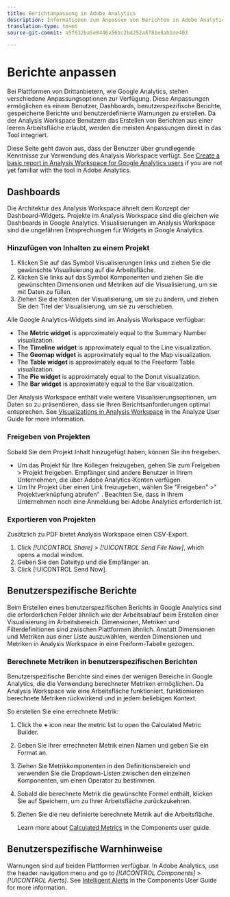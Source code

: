 ```yaml
---
title: Berichtanpassung in Adobe Analytics
description: Informationen zum Anpassen von Berichten in Adobe Analytics
translation-type: tm+mt
source-git-commit: a5f612ba5e8446a56bc2bd252a8781e8ab1de403

---
```



# Berichte anpassen

Bei Plattformen von Drittanbietern, wie Google Analytics, stehen verschiedene Anpassungsoptionen zur Verfügung. Diese Anpassungen ermöglichen es einem Benutzer, Dashboards, benutzerspezifische Berichte, gespeicherte Berichte und benutzerdefinierte Warnungen zu erstellen. Da der Analysis Workspace Benutzern das Erstellen von Berichten aus einer leeren Arbeitsfläche erlaubt, werden die meisten Anpassungen direkt in das Tool integriert.

Diese Seite geht davon aus, dass der Benutzer über grundlegende Kenntnisse zur Verwendung des Analysis Workspace verfügt. See [Create a basic report in Analysis Workspace for Google Analytics users](reports/create-report.md) if you are not yet familiar with the tool in Adobe Analytics.

## Dashboards

Die Architektur des Analysis Workspace ähnelt dem Konzept der Dashboard-Widgets. Projekte im Analysis Workspace sind die gleichen wie Dashboards in Google Analytics. Visualisierungen im Analysis Workspace sind die ungefähren Entsprechungen für Widgets in Google Analytics.

### Hinzufügen von Inhalten zu einem Projekt

1. Klicken Sie auf das Symbol Visualisierungen links und ziehen Sie die gewünschte Visualisierung auf die Arbeitsfläche.
2. Klicken Sie links auf das Symbol Komponenten und ziehen Sie die gewünschten Dimensionen und Metriken auf die Visualisierung, um sie mit Daten zu füllen.
3. Ziehen Sie die Kanten der Visualisierung, um sie zu ändern, und ziehen Sie den Titel der Visualisierung, um sie zu verschieben.

Alle Google Analytics-Widgets sind im Analysis Workspace verfügbar:

* The **Metric widget** is approximately equal to the Summary Number visualization.
* The **Timeline widget** is approximately equal to the Line visualization.
* The **Geomap widget** is approximately equal to the Map visualization.
* The **Table widget** is approximately equal to the Freeform Table visualization.
* The **Pie widget** is approximately equal to the Donut visualization.
* The **Bar widget** is approximately equal to the Bar visualization.

Der Analysis Workspace enthält viele weitere Visualisierungsoptionen, um Daten so zu präsentieren, dass sie Ihren Berichtsanforderungen optimal entsprechen. See [Visualizations in Analysis Workspace](../../analyze/analysis-workspace/visualizations/freeform-analysis-visualizations.md) in the Analyze User Guide for more information.

### Freigeben von Projekten

Sobald Sie dem Projekt Inhalt hinzugefügt haben, können Sie ihn freigeben.

* Um das Projekt für Ihre Kollegen freizugeben, gehen Sie zum Freigeben &gt; Projekt freigeben. Empfänger sind andere Benutzer in Ihrem Unternehmen, die über Adobe Analytics-Konten verfügen.
* Um Ihr Projekt über einen Link freizugeben, wählen Sie "Freigeben" &gt;" Projektverknüpfung abrufen" . Beachten Sie, dass in Ihrem Unternehmen noch eine Anmeldung bei Adobe Analytics erforderlich ist.

### Exportieren von Projekten

Zusätzlich zu PDF bietet Analysis Workspace einen CSV-Export.

1. Click *[!UICONTROL Share]* &gt; *[!UICONTROL Send File Now]*, which opens a modal window.
2. Geben Sie den Dateityp und die Empfänger an.
3. Click [!UICONTROL Send Now].

## Benutzerspezifische Berichte

Beim Erstellen eines benutzerspezifischen Berichts in Google Analytics sind die erforderlichen Felder ähnlich wie der Arbeitsablauf beim Erstellen einer Visualisierung im Arbeitsbereich. Dimensionen, Metriken und Filterdefinitionen sind zwischen Plattformen ähnlich. Anstatt Dimensionen und Metriken aus einer Liste auszuwählen, werden Dimensionen und Metriken in Analysis Workspace in eine Freiform-Tabelle gezogen.

### Berechnete Metriken in benutzerspezifischen Berichten

Benutzerspezifische Berichte sind eines der wenigen Bereiche in Google Analytics, die die Verwendung berechneter Metriken ermöglichen. Da Analysis Workspace wie eine Arbeitsfläche funktioniert, funktionieren berechnete Metriken rückwirkend und in jedem beliebigen Kontext.

So erstellen Sie eine errechnete Metrik:

1. Click the **+** icon near the metric list to open the Calculated Metric Builder.
2. Geben Sie Ihrer errechneten Metrik einen Namen und geben Sie ein Format an.
3. Ziehen Sie Metrikkomponenten in den Definitionsbereich und verwenden Sie die Dropdown-Listen zwischen den einzelnen Komponenten, um einen Operator zu bestimmen.
4. Sobald die berechnete Metrik die gewünschte Formel enthält, klicken Sie auf Speichern, um zu Ihrer Arbeitsfläche zurückzukehren.
5. Ziehen Sie die neu definierte berechnete Metrik auf die Arbeitsfläche.

   Learn more about [Calculated Metrics](../../components/c-variables/c-metrics/calculated-metric.md) in the Components user guide.

## Benutzerspezifische Warnhinweise

Warnungen sind auf beiden Plattformen verfügbar. In Adobe Analytics, use the header navigation menu and go to *[!UICONTROL Components]* &gt; *[!UICONTROL Alerts]*. See [Intelligent Alerts](../../components/c-alerts/intellligent-alerts.md) in the Components User Guide for more information.
